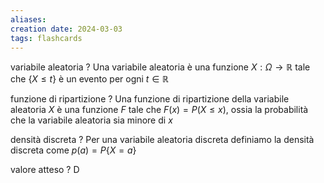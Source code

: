 ```yaml
---
aliases: 
creation date: 2024-03-03
tags: flashcards
---
```



variabile aleatoria
?
Una variabile aleatoria è una funzione $X : \Omega \to \mathbb{R}$ tale che $\{ X \leq t \}$ è un evento per ogni $t \in \mathbb{R}$
<!--SR:!2024-03-06,3,250-->

funzione di ripartizione
?
Una funzione di ripartizione della variabile aleatoria $X$ è una funzione $F$ tale che $F(x) = P(X \leq x)$, ossia la probabilità che la variabile aleatoria sia minore di $x$
<!--SR:!2024-03-06,3,250-->

densità discreta
?
Per una variabile aleatoria discreta definiamo la densità discreta come $p(a) = P\{X = a\}$

valore atteso
?
D